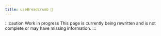 ```yaml
---
title: useBreadcrumb 🚧
---
```


:::caution Work in progress
This page is currently being rewritten and is not complete or may have missing information.
:::